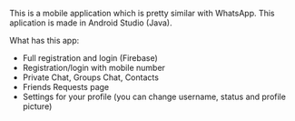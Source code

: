 This is a mobile application which is pretty similar with WhatsApp. This aplication is made in Android Studio (Java).

What has this app:
  - Full registration and login (Firebase)
  - Registration/login with mobile number
  - Private Chat, Groups Chat, Contacts
  - Friends Requests page
  - Settings for your profile (you can change username, status and profile picture)
